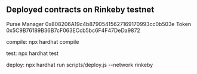 ## Deployed contracts on Rinkeby testnet

Purse Manager 0x808206A19c4b87905415627169170993cc0b503e
Token        0x5C9B76189B36B7cF063ECcb5bc6F4F47DeDa9872




compile: npx hardhat compile

test: npx hardhat test

deploy:  npx hardhat run scripts/deploy.js --network rinkeby

 
 
